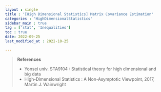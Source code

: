 ```yaml
---
layout : single
title : '[High Dimensional Statistics] Matrix Covariance Estimation'
categories : 'HighDimensionalStatistics'
sidebar_main : true
tag : ['stat', 'Inequalities']
toc : true
date: 2022-09-25
last_modified_at : 2022-10-25

---
```


><b>References </b>
>
>- Yonsei univ. STA9104 : Statistical theory for high dimensional and big data 
>- High-Dimensional Statistics : A Non-Asymptotic Viewpoint, 2017, Martin J. Wainwright

